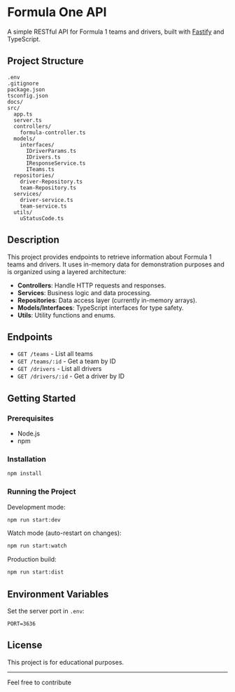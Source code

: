 # Formula One API

A simple RESTful API for Formula 1 teams and drivers, built with [Fastify](https://www.fastify.io/) and TypeScript.

## Project Structure

```
.env
.gitignore
package.json
tsconfig.json
docs/
src/
  app.ts
  server.ts
  controllers/
    formula-controller.ts
  models/
    interfaces/
      IDriverParams.ts
      IDrivers.ts
      IResponseService.ts
      ITeams.ts
  repositories/
    driver-Repository.ts
    team-Repository.ts
  services/
    driver-service.ts
    team-service.ts
  utils/
    uStatusCode.ts
```

## Description

This project provides endpoints to retrieve information about Formula 1 teams and drivers. It uses in-memory data for demonstration purposes and is organized using a layered architecture:

- **Controllers**: Handle HTTP requests and responses.
- **Services**: Business logic and data processing.
- **Repositories**: Data access layer (currently in-memory arrays).
- **Models/Interfaces**: TypeScript interfaces for type safety.
- **Utils**: Utility functions and enums.

## Endpoints

- `GET /teams` - List all teams
- `GET /teams/:id` - Get a team by ID
- `GET /drivers` - List all drivers
- `GET /drivers/:id` - Get a driver by ID

## Getting Started

### Prerequisites

- Node.js
- npm

### Installation

```sh
npm install
```

### Running the Project

Development mode:

```sh
npm run start:dev
```

Watch mode (auto-restart on changes):

```sh
npm run start:watch
```

Production build:

```sh
npm run start:dist
```

## Environment Variables

Set the server port in `.env`:

```
PORT=3636
```

## License

This project is for educational purposes.

---

Feel free to contribute
